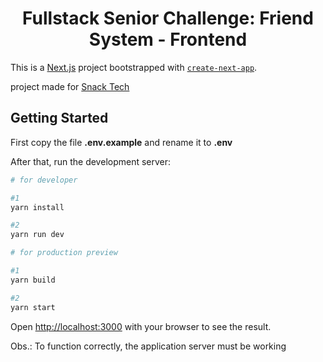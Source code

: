 <h1 align="center">Fullstack Senior Challenge: Friend System - Frontend</h1>

This is a [Next.js](https://nextjs.org) project bootstrapped with [`create-next-app`](https://nextjs.org/docs/app/api-reference/cli/create-next-app).

project made for [Snack Tech](https://github.com/SNACKCLUB/fullstack-friend-challenge)

## Getting Started

First copy the file <b>.env.example</b> and rename it to <b>.env</b>

After that, run the development server:

```bash
# for developer

#1
yarn install

#2
yarn run dev

# for production preview

#1
yarn build

#2
yarn start
```

Open [http://localhost:3000](http://localhost:3000) with your browser to see the result.

Obs.: To function correctly, the application server must be working

